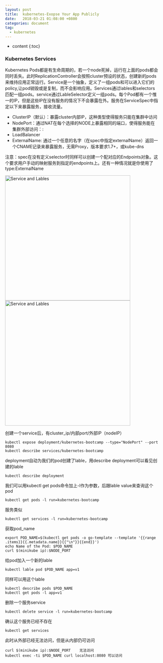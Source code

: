 ```yaml
---
layout: post
title:  kubernetes-Exopse Your App Publicly
date:   2018-03-21 01:08:00 +0800
categories: document
tag:
  - kubernetes
---
```


* content
{:toc}

### Kubernetes Services
Kubernetes Pods都是有生命周期的，若一个node死掉，运行在上面的pods都会同时丢失。此时ReplicationController会按照cluster预设的状态，创建新的pods来维持应用正常运行。Service是一个抽象，定义了一组pods和可以进入它们的policy,让pod销毁或是复制，而不会影响应用。Services通过lables和selectors匹配一组pods。service通过LableSelector定义一组pods。每个Pod都有一个惟一的IP，但是这些IP在没有服务的情况下不会暴露在外。服务在ServiceSpec中指定以下<type>来暴露服务，接收流量。
+ ClusterIP（默认）：暴露cluster内部IP，这种类型使得服务只能在集群中访问
+ NodePort：通过NAT在每个选择的NODE上暴露相同的端口，使得服务能在集群外部访问：<NodeIP>:<NodePort>
+ LoadBalancer
+ ExternalName: 通过一个任意的名字（在spec中指定externalName）返回一个CNAME记录来暴露服务，无需Proxy，版本要求1.7+，或kube-dns

注意：spec在没有定义selector时同样可以创建一个配对应的Endpoints对象。这个要求用户手动的映射服务到指定的endpoints上。还有一种情况就是你使用了type:ExternalName


<img src="{{ '/styles/images/kubernetes-service.png' | prepend: site.baseurl }}" alt="Service and Lables" width="410" />
<img src="{{ '/styles/images/k8s-service2.png' | prepend: site.baseurl }}" alt="Service and Lables" width="410" />

创建一个service后，有cluster_ip/内部port/外部IP（nodeIP）
```
kubectl expose deployment/kubernetes-bootcamp --type="NodePort" --port 8080
kubectl describe services/kubernetes-bootcamp
```

deployment自动为我们的pod创建了lable，用describe deployment可以看见创建的lable
```
kubectl describe deployment
```
我们可以用kubectl get pods命令加上-l作为参数，后跟lable value来查询这个pod
```
kubectl get pods -l run=kubernetes-bootcamp
```
服务类似
```
kubectl get services -l run=kubernetes-bootcamp
```
获取pod_name
```
export POD_NAME=$(kubectl get pods -o go-template --template '{{range .items}}{{.metadata.name}}{{"\n"}}{{end}}')
echo Name of the Pod: $POD_NAME
curl $(minikube ip):$NODE_PORT
```

给pod加入一个新的lable
```
kubectl lable pod $POD_NAME app=v1
```
同样可以用这个lable
```
kubectl describe pods $POD_NAME
kubectl get pods -l app=v1
```
删除一个服务service
```
kubectl delete service -l run=kubernetes-bootcamp
```
确认这个服务已经不存在
```
kubectl get services
```
此时从外部已经无法访问，但是从内部仍可访问
```
curl $(minikube ip):$NODE_PORT    无法访问
kubectl exec -ti $POD_NAME curl localhost:8080 可以访问
```
